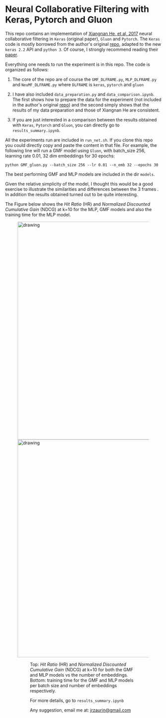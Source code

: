 # Neural Collaborative Filtering with Keras, Pytorch and Gluon

This repo contains an implementation of [Xiangnan He, et al,
2017](https://www.comp.nus.edu.sg/~xiangnan/papers/ncf.pdf) neural
collaborative filtering in `Keras` (original paper), `Gluon` and `Pytorch`.
The `Keras` code is mostly borrowed from the author's original
[repo](https://github.com/hexiangnan/neural_collaborative_filtering), adapted
to the new `keras 2.2` API and `python 3`. Of course, I strongly recommend
reading their [paper](https://www.comp.nus.edu.sg/~xiangnan/papers/ncf.pdf).

Everything one needs to run the experiment is in this repo. The code is
organized as follows:

1. The core of the repo are of course the `GMF_DLFRAME.py`,
`MLP_DLFRAME.py` and `NeuMF_DLFRAME.py` where `DLFRAME` is `keras`,
`pytorch` and `gluon`

2. I have also included `data_preparation.py` and `data_comparison.ipynb`. The
first shows how to prepare the data for the experiment (not included in the
author's original
[repo](https://github.com/hexiangnan/neural_collaborative_filtering)) and the
second simply shows that the results of my data preparation and those of
Xiangnan He are consistent.

3. If you are just interested in a comparison between the results obtained
with `Keras`, `Pytorch` and `Gluon`, you can directly go to
`results_summary.ipynb`.

All the experiments run are included in  `run_net.sh`. If you clone this repo you could directly copy and paste the content in that file. For example, the following line will run a GMF model using `Gluon`, with batch_size 256, learning rate 0.01, 32 dim embeddings for 30 epochs:

`python GMF_gluon.py --batch_size 256 --lr 0.01 --n_emb 32 --epochs 30`

The best performing GMF and MLP models are included in the dir `models`.

Given the relative simplicity of the model, I thought this would be a good
exercise to illustrate the similarities and differences between the 3 frames .
In addition the results obtained turned out to be quite interesting.

The Figure below shows the *Hit Ratio* (HR) and *Normalized Discounted
Cumulative Gain* (NDCG) at k=10 for the MLP, GMF models and also the training
time for the MLP model.

<figure>
<img src="docs/images/metrics_vs_n_emb.png" alt="drawing" width="700"/ >
<img src="docs/images/train_time_vs_n_emb.png" alt="drawing" width="700"/ >
<figure>

Top: *Hit Ratio* (HR) and *Normalized Discounted Cumulative Gain* (NDCG) at
k=10 for both the GMF and MLP models vs the number of embeddings. Bottom:
training time for the GMF and MLP models per batch size and number of embeddings respectively.

For more details, go to `results_summary.ipynb`

Any suggestion, email me at: jrzaurin@gmail.com